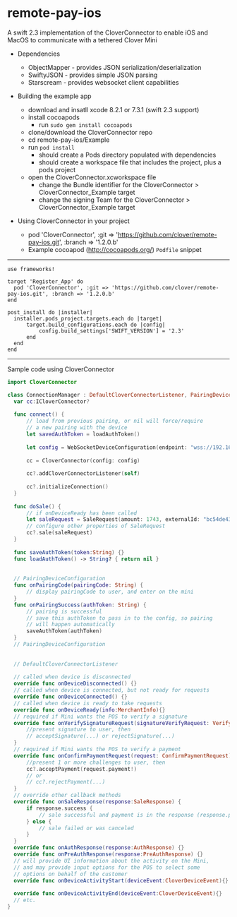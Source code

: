 # remote-pay-ios

A swift 2.3 implementation of the CloverConnector to enable iOS and MacOS to communicate with a tethered Clover Mini

- Dependencies
  - ObjectMapper - provides JSON serialization/deserialization
  - SwiftyJSON - provides simple JSON parsing
  - Starscream - provides websocket client capabilities

- Building the example app
  - download and insatll xcode 8.2.1 or 7.3.1 (swift 2.3 support)
  - install cocoapods
    - run `sudo gem install cocoapods`
  - clone/download the CloverConnector repo
  - cd remote-pay-ios/Example
  - run `pod install`
    - should create a Pods directory populated with dependencies
    - should create a workspace file that includes the project, plus a pods project
  - open the CloverConnector.xcworkspace file
    - change the Bundle identifier for the CloverConnector > CloverConnector_Example target
    - change the signing Team for the CloverConnector > CloverConnector_Example target

- Using CloverConnector in your project
  - pod 'CloverConnector', :git => 'https://github.com/clover/remote-pay-ios.git', :branch => '1.2.0.b'
  - Example cocoapod (http://cocoapods.org/) `Podfile` snippet
---
  ```platform :ios, '8.0'
  use frameworks!

  target 'Register_App' do
    pod 'CloverConnector', :git => 'https://github.com/clover/remote-pay-ios.git', :branch => '1.2.0.b'
  end

  post_install do |installer|
    installer.pods_project.targets.each do |target|
        target.build_configurations.each do |config|
            config.build_settings['SWIFT_VERSION'] = '2.3'
        end
    end
  end
  ```
---
  Sample code using CloverConnector
  ```swift
import CloverConnector

class ConnectionManager : DefaultCloverConnectorListener, PairingDeviceConfiguration {
    var cc:ICloverConnector?
    
    func connect() {
        // load from previous pairing, or nil will force/require
        // a new pairing with the device
        let savedAuthToken = loadAuthToken()
        
        let config = WebSocketDeviceConfiguration(endpoint: "wss://192.168.1.115:12345/remote_pay", remoteApplicationID: "com.yourcompany.pos.app:4.3.5", posName: "RegisterApp", posSerial: "ABC-123", pairingAuthToken: savedAuthToken, pairingDeviceConfiguration: self)
        
        cc = CloverConnector(config: config)
        
        cc?.addCloverConnectorListener(self)
        
        cc?.initializeConnection()
    }
    
    func doSale() {
        // if onDeviceReady has been called
        let saleRequest = SaleRequest(amount: 1743, externalId: "bc54de43f3")
        // configure other properties of SaleRequest
        cc?.sale(saleRequest)
    }
    
    func saveAuthToken(token:String) {}
    func loadAuthToken() -> String? { return nil }
    
    
    // PairingDeviceConfiguration
    func onPairingCode(pairingCode: String) {
        // display pairingCode to user, and enter on the mini
    }
    func onPairingSuccess(authToken: String) {
        // pairing is successful
        // save this authToken to pass in to the config, so pairing
        // will happen automatically
        saveAuthToken(authToken)
    }
    // PairingDeviceConfiguration
    
    
    // DefaultCloverConnectorListener
    
    // called when device is disconnected
    override func onDeviceDisconnected() {}
    // called when device is connected, but not ready for requests
    override func onDeviceConnected() {}
    // called when device is ready to take requests
    override func onDeviceReady(info:MerchantInfo){}
    // required if Mini wants the POS to verify a signature
    override func onVerifySignatureRequest(signatureVerifyRequest: VerifySignatureRequest) {
        //present signature to user, then
        // acceptSignature(...) or rejectSignature(...)
    }
    // required if Mini wants the POS to verify a payment
    override func onConfirmPaymentRequest(request: ConfirmPaymentRequest) {
        //present 1 or more challenges to user, then
        cc?.acceptPayment(request.payment!)
        // or
        // cc?.rejectPayment(...)
    }
    // override other callback methods
    override func onSaleResponse(response:SaleResponse) {
        if response.success {
            // sale successful and payment is in the response (response.payment)
        } else {
            // sale failed or was canceled
        }
    }
    override func onAuthResponse(response:AuthResponse) {}
    override func onPreAuthResponse(response:PreAuthResponse) {}
    // will provide UI information about the activity on the Mini,
    // and may provide input options for the POS to select some
    // options on behalf of the customer
    override func onDeviceActivityStart(deviceEvent:CloverDeviceEvent){} // see CloverConnectorListener.swift for example
                                                                         // of calling invokeInputOption from this callback
    override func onDeviceActivityEnd(deviceEvent:CloverDeviceEvent){}
    // etc.
}

```
